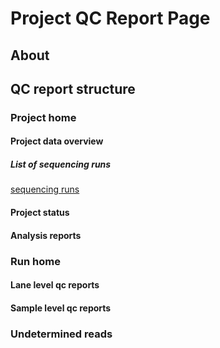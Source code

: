 # Project QC Report Page

## About

## QC report structure

### Project home

#### Project data overview

##### List of sequencing runs
[sequencing runs](images/sequencing_runs.png "sequencing runs")

#### Project status

#### Analysis reports

### Run home
 
#### Lane level qc reports

#### Sample level qc reports
### Undetermined reads
